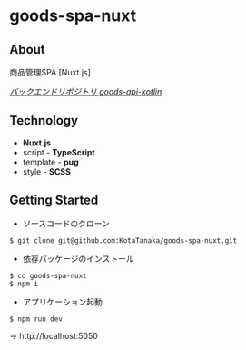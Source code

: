 # goods-spa-nuxt

## About

商品管理SPA [Nuxt.js]

*[バックエンドリポジトリ goods-api-kotlin](https://github.com/KotaTanaka/goods-api-kotlin)*

## Technology

* **Nuxt.js**
* script - **TypeScript**
* template - **pug**
* style - **SCSS**

## Getting Started

* ソースコードのクローン

```
$ git clone git@github.com:KotaTanaka/goods-spa-nuxt.git
```

* 依存パッケージのインストール

```
$ cd goods-spa-nuxt
$ npm i
```

* アプリケーション起動

```
$ npm run dev
```

→ http://localhost:5050
